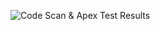 ![Code Scan & Apex Test Results](.github/workflows/system-2-scan-code-and-run-apex-tests.yaml.yml/badge.svg)